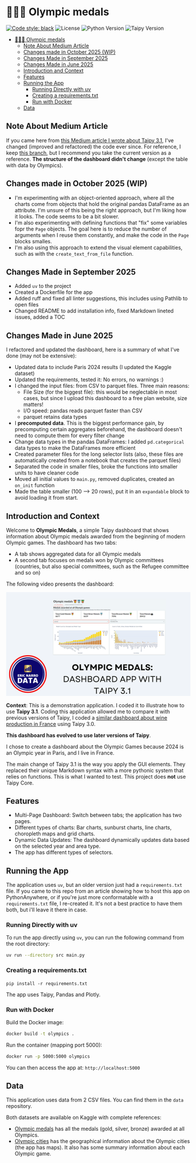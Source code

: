 # 🥇🥈🥉 Olympic medals

[![Code style: black](https://img.shields.io/badge/code%20style-black-000000.svg)](https://github.com/psf/black)
![License](https://img.shields.io/badge/License-MIT-blue.svg)
![Python Version](https://img.shields.io/badge/Python-3.12%2B-blue.svg)
![Taipy Version](https://img.shields.io/badge/Taipy-4.1-blue.svg)

- [🥇🥈🥉 Olympic medals](#-olympic-medals)
  - [Note About Medium Article](#note-about-medium-article)
  - [Changes made in October 2025 (WIP)](#changes-made-in-october-2025-wip)
  - [Changes Made in September 2025](#changes-made-in-september-2025)
  - [Changes Made in June 2025](#changes-made-in-june-2025)
  - [Introduction and Context](#introduction-and-context)
  - [Features](#features)
  - [Running the App](#running-the-app)
    - [Running Directly with uv](#running-directly-with-uv)
    - [Creating a requirements.txt](#creating-a-requirementstxt)
    - [Run with Docker](#run-with-docker)
  - [Data](#data)

## Note About Medium Article

If you came here from [this Medium article I wrote about Taipy 3.1](https://medium.com/gitconnected/discover-taipys-3-1-application-builder-5b8333f2c184), I've changed (improved and refactored) the code ever since. For reference, I keep [this branch](https://github.com/enarroied/Olympic-Medals-Taipy-App/tree/taipy_3.1), but I recommend you take the current version as a reference. **The structure of the dashboard didn't change** (except the table with data by Olympics).

## Changes made in October 2025 (WIP)

- I'm experimenting with an object-oriented approach, where all the charts come from objects that hold the original pandas DataFrame as an attribute. I'm unsure of this being the right approach, but I'm liking how it looks. The code seems to be a bit slower.
- I'm also experimenting with defining functions that "fix" some variables fopr the `Page` objects. The goal here is to reduce the number of arguments when I reuse them constantly, and make the code in the `Page` blocks smalles.
- I'm also using this approach to extend the visual element capabilities, such as with the `create_text_from_file` function.

## Changes Made in September 2025

- Added `uv` to the project
- Created a Dockerfile for the app
- Added ruff and fixed all linter suggestions, this includes using Pathlib to open files
- Changed README to add installation info, fixed Markdown lineted issues, added a TOC

## Changes Made in June 2025

I refactored and updated the dashboard, here is a summary of what I've done (may not be extensive):

- Updated data to include Paris 2024 results (I updated the Kaggle dataset)
- Updated the requirements, tested it: No errors, no warnings :)
- I changed the input files: from CSV to parquet files. Three main reasons:
  - File Size (for the biggest file): this would be neglectable in most cases, but since I upload this dashboard to a free plan website, size matters!
  - I/O speed: pandas reads parquet faster than CSV
  - parquet retains data types
- I **precomputed data**. This is the biggest performance gain, by precomputing certain aggregates beforehand, the dashboard doesn't need to compute them for every filter change
- Change data types in the pandas DataFrames: I added `pd.categorical` data types to make the DataFrames more efficient
- Created parameter files for the long selector lists (also, these files are automatically created from a notebook that creates the parquet files)
- Separated the code in smaller files, broke the functions into smaller units to have cleaner code
- Moved all initial values to `main.py`, removed duplicates, created an `on_init` function
- Made the table smaller (100 --> 20 rows), put it in an `expandable` block to avoid loading it from start.

## Introduction and Context

Welcome to **Olympic Medals**, a simple Taipy dashboard that shows information about Olympic medals awarded from the beginning of modern Olympic games. The dashboard has two tabs:

- A tab shows aggregated data for all Olympic medals
- A second tab focuses on medals won by Olympic committees (countries, but also special committees, such as the Refugee committee and so on)

The following video presents the dashboard:

[![Click to watch the video](img/YT.png)](https://www.youtube.com/watch?v=_1X7etBFTk0)

**Context**: This is a demonstration application. I coded it to illustrate how to use **Taipy 3.1**. Coding this application allowed me to compare it with previous versions of Taipy, I coded a [similar dashboard about wine production in France](https://github.com/enarroied/taipy_wine_app) using Taipy 3.0.

**This dashboard has evolved to use later versions of Taipy**.

I chose to create a dashboard about the Olympic Games because 2024 is an Olympic year in Paris, and I live in France.

The main change of Taipy 3.1 is the way you apply the GUI elements. They replaced their unique Markdown syntax with a more pythonic system that relies on functions. This is what I wanted to test. This project does **not** use Taipy Core.

## Features

- Multi-Page Dashboard: Switch between tabs; the application has two pages.
- Different types of charts: Bar charts, sunburst charts, line charts, choropleth maps and grid charts.
- Dynamic Data Updates: The dashboard dynamically updates data based on the selected year and area type.
- The app has different types of selectors.

## Running the App

The application uses `uv`, but an older version just had a `requirements.txt` file. If you came to this repo from an article showing how to host this app on PythonAnywhere, or if you're just more conformatable with a `requirements.txt` file, I re-created it. It's not a best practice to have them both, but i'll leave it there in case.

### Running Directly with uv

To run the app directly using `uv`, you can run the following command from the root directory:

```bash
uv run --directory src main.py
```

### Creating a requirements.txt

`pip install -r requirements.txt`

The app uses Taipy, Pandas and Plotly.

### Run with Docker

Build the Docker image:

```bash
docker build -t olympics .
```

Run the container (mapping port 5000):

```bash
docker run -p 5000:5000 olympics
```

You can then access the app at: `http://localhost:5000`

## Data

This application uses data from 2 CSV files. You can find them in the `data` repository.

Both datasets are available on Kaggle with complete references:

- [Olympic medals](https://www.kaggle.com/datasets/ericnarro/all-olympic-medals-until-2024-before-paris-games) has all the medals (gold, silver, bronze) awarded at all Olympics.
- [Olympic cities](https://www.kaggle.com/datasets/ericnarro/olympic-cities-summary) has the geographical information about the Olympic cities (the app has maps). It also has some summary information about each Olympic game.
